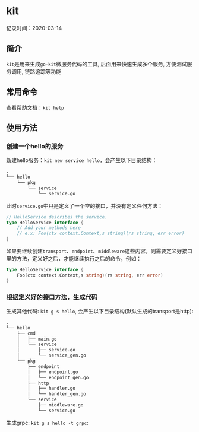 # kit

记录时间：2020-03-14

## 简介

`kit`是用来生成`go-kit`微服务代码的工具, 后面用来快速生成多个服务, 方便测试服务调用, 链路追踪等功能

## 常用命令

查看帮助文档：`kit help`

## 使用方法

### 创建一个hello的服务

新建hello服务：`kit new service hello`，会产生以下目录结构：

```html
.
└── hello
    └── pkg
        └── service
            └── service.go
```

此时`service.go`中只是定义了一个空的接口，并没有定义任何方法：

```go
// HelloService describes the service.
type HelloService interface {
	// Add your methods here
	// e.x: Foo(ctx context.Context,s string)(rs string, err error)
}
```

如果要继续创建`transport`、`endpoint`、`middleware`这些内容，则需要定义好接口里的方法，定义好之后，才能继续执行之后的命令，例如：

```go
type HelloService interface {
	Foo(ctx context.Context,s string)(rs string, err error)
}
```

### 根据定义好的接口方法，生成代码

生成其他代码: `kit g s hello`, 会产生以下目录结构(默认生成的transport是http):

```html
.
└── hello
    ├── cmd
    │   ├── main.go
    │   └── service
    │       ├── service.go
    │       └── service_gen.go
    └── pkg
        ├── endpoint
        │   ├── endpoint.go
        │   └── endpoint_gen.go
        ├── http
        │   ├── handler.go
        │   └── handler_gen.go
        └── service
            ├── middleware.go
            └── service.go
```

生成grpc: `kit g s hello -t grpc`: 

```html

```
